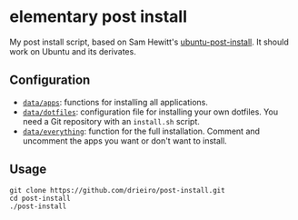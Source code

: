 # elementary post install

My post install script, based on Sam Hewitt's [ubuntu-post-install](https://github.com/snwh/ubuntu-post-install). It should work on Ubuntu and its derivates.

## Configuration 

 * [`data/apps`](/data/apps): functions for installing all applications.
 * [`data/dotfiles`](/data/dotfiles): configuration file for installing your own dotfiles. You need a Git repository with an `install.sh` script.
 * [`data/everything`](/data/everything): function for the full installation. Comment and uncomment the apps you want or don't want to install.

## Usage

    git clone https://github.com/drieiro/post-install.git
    cd post-install
    ./post-install
